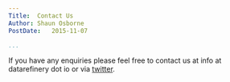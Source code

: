 ```yaml
---
Title:  Contact Us  
Author: Shaun Osborne
PostDate:   2015-11-07

...
```


If you have any enquiries please feel free to contact us at info at datarefinery dot io or via [twitter](https://twitter.com/datarefineryio).
